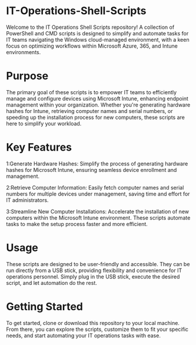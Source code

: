 # IT-Operations-Shell-Scripts

Welcome to the IT Operations Shell Scripts repository! A collection of PowerShell and CMD scripts is designed to simplify and automate tasks for IT teams navigating the Windows cloud-managed environment, with a keen focus on optimizing workflows within Microsoft Azure, 365, and Intune environments.

# Purpose

The primary goal of these scripts is to empower IT teams to efficiently manage and configure devices using Microsoft Intune, enhancing endpoint management within your organization. Whether you're generating hardware hashes for Intune, retrieving computer names and serial numbers, or speeding up the installation process for new computers, these scripts are here to simplify your workload.

# Key Features

1:Generate Hardware Hashes: Simplify the process of generating hardware hashes for Microsoft Intune, ensuring seamless device enrollment and management.

2:Retrieve Computer Information: Easily fetch computer names and serial numbers for multiple devices under management, saving time and effort for IT administrators.

3:Streamline New Computer Installations: Accelerate the installation of new computers within the Microsoft Intune environment. These scripts automate tasks to make the setup process faster and more efficient.

# Usage

These scripts are designed to be user-friendly and accessible. They can be run directly from a USB stick, providing flexibility and convenience for IT operations personnel. Simply plug in the USB stick, execute the desired script, and let automation do the rest.

# Getting Started

To get started, clone or download this repository to your local machine. From there, you can explore the scripts, customize them to fit your specific needs, and start automating your IT operations tasks with ease.
